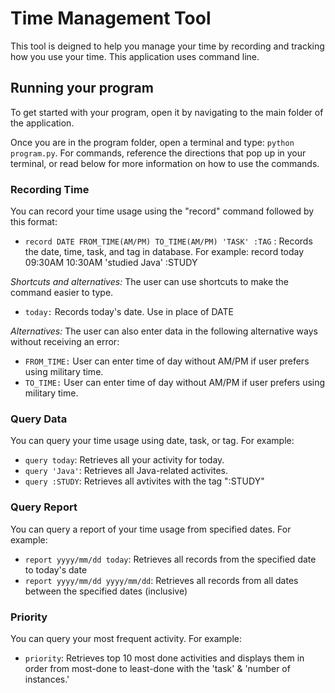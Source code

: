 # Time Management Tool
This tool is deigned to help you manage your time by recording and tracking how you use your time. This application uses command line.


## Running your program
To get started with your program, open it by navigating to the main folder of the application.

Once you are in the program folder, open a terminal and type: `python program.py`.
For commands, reference the directions that pop up in your terminal, or read below for more information on how to use the commands.
### Recording Time
You can record your time usage using the "record" command followed by this format:

* `record DATE FROM_TIME(AM/PM) TO_TIME(AM/PM) 'TASK' :TAG` : Records the date, time, task, and tag in database. For example: record today 09:30AM 10:30AM 'studied Java' :STUDY

_Shortcuts and alternatives:_
The user can use shortcuts to make the command easier to type.

* `today:` Records today's date. Use in place of DATE

_Alternatives:_
The user can also enter data in the following alternative ways without receiving an error:

* `FROM_TIME:` User can enter time of day without AM/PM if user prefers using military time.
* `TO_TIME:` User can enter time of day without AM/PM if user prefers using military time.


### Query Data
You can query your time usage using date, task, or tag.
For example:

* `query today`: Retrieves all your activity for today.
* `query 'Java'`: Retrieves all Java-related activites.
* `query :STUDY`: Retrieves all avtivites with the tag ":STUDY"

### Query Report
You can query a report of your time usage from specified dates.
For example:

* `report yyyy/mm/dd today`: Retrieves all records from the specified date to today's date
* `report yyyy/mm/dd yyyy/mm/dd`: Retrieves all records from all dates between the specified dates (inclusive)

### Priority
You can query your most frequent activity.
For example:

* `priority`: Retrieves top 10 most done activities and displays them in order from most-done to least-done with the 'task' & 'number of instances.'


